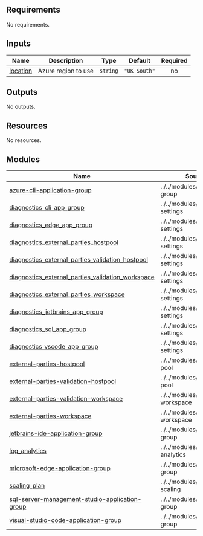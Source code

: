 <!-- BEGIN_TF_DOCS -->
## Requirements

No requirements.

## Inputs

| Name | Description | Type | Default | Required |
|------|-------------|------|---------|:--------:|
| <a name="input_location"></a> [location](#input\_location) | Azure region to use | `string` | `"UK South"` | no |

## Outputs

No outputs.

## Resources

No resources.

## Modules

| Name | Source | Version |
|------|--------|---------|
| <a name="module_azure-cli-application-group"></a> [azure-cli-application-group](#module\_azure-cli-application-group) | ../../modules/avd-app-group | n/a |
| <a name="module_diagnostics_cli_app_group"></a> [diagnostics\_cli\_app\_group](#module\_diagnostics\_cli\_app\_group) | ../../modules/diagnostic-settings | n/a |
| <a name="module_diagnostics_edge_app_group"></a> [diagnostics\_edge\_app\_group](#module\_diagnostics\_edge\_app\_group) | ../../modules/diagnostic-settings | n/a |
| <a name="module_diagnostics_external_parties_hostpool"></a> [diagnostics\_external\_parties\_hostpool](#module\_diagnostics\_external\_parties\_hostpool) | ../../modules/diagnostic-settings | n/a |
| <a name="module_diagnostics_external_parties_validation_hostpool"></a> [diagnostics\_external\_parties\_validation\_hostpool](#module\_diagnostics\_external\_parties\_validation\_hostpool) | ../../modules/diagnostic-settings | n/a |
| <a name="module_diagnostics_external_parties_validation_workspace"></a> [diagnostics\_external\_parties\_validation\_workspace](#module\_diagnostics\_external\_parties\_validation\_workspace) | ../../modules/diagnostic-settings | n/a |
| <a name="module_diagnostics_external_parties_workspace"></a> [diagnostics\_external\_parties\_workspace](#module\_diagnostics\_external\_parties\_workspace) | ../../modules/diagnostic-settings | n/a |
| <a name="module_diagnostics_jetbrains_app_group"></a> [diagnostics\_jetbrains\_app\_group](#module\_diagnostics\_jetbrains\_app\_group) | ../../modules/diagnostic-settings | n/a |
| <a name="module_diagnostics_sql_app_group"></a> [diagnostics\_sql\_app\_group](#module\_diagnostics\_sql\_app\_group) | ../../modules/diagnostic-settings | n/a |
| <a name="module_diagnostics_vscode_app_group"></a> [diagnostics\_vscode\_app\_group](#module\_diagnostics\_vscode\_app\_group) | ../../modules/diagnostic-settings | n/a |
| <a name="module_external-parties-hostpool"></a> [external-parties-hostpool](#module\_external-parties-hostpool) | ../../modules/avd-host-pool | n/a |
| <a name="module_external-parties-validation-hostpool"></a> [external-parties-validation-hostpool](#module\_external-parties-validation-hostpool) | ../../modules/avd-host-pool | n/a |
| <a name="module_external-parties-validation-workspace"></a> [external-parties-validation-workspace](#module\_external-parties-validation-workspace) | ../../modules/avd-workspace | n/a |
| <a name="module_external-parties-workspace"></a> [external-parties-workspace](#module\_external-parties-workspace) | ../../modules/avd-workspace | n/a |
| <a name="module_jetbrains-ide-application-group"></a> [jetbrains-ide-application-group](#module\_jetbrains-ide-application-group) | ../../modules/avd-app-group | n/a |
| <a name="module_log_analytics"></a> [log\_analytics](#module\_log\_analytics) | ../../modules/log-analytics | n/a |
| <a name="module_microsoft-edge-application-group"></a> [microsoft-edge-application-group](#module\_microsoft-edge-application-group) | ../../modules/avd-app-group | n/a |
| <a name="module_scaling_plan"></a> [scaling\_plan](#module\_scaling\_plan) | ../../modules/avd-auto-scaling | n/a |
| <a name="module_sql-server-management-studio-application-group"></a> [sql-server-management-studio-application-group](#module\_sql-server-management-studio-application-group) | ../../modules/avd-app-group | n/a |
| <a name="module_visual-studio-code-application-group"></a> [visual-studio-code-application-group](#module\_visual-studio-code-application-group) | ../../modules/avd-app-group | n/a |
<!-- END_TF_DOCS -->